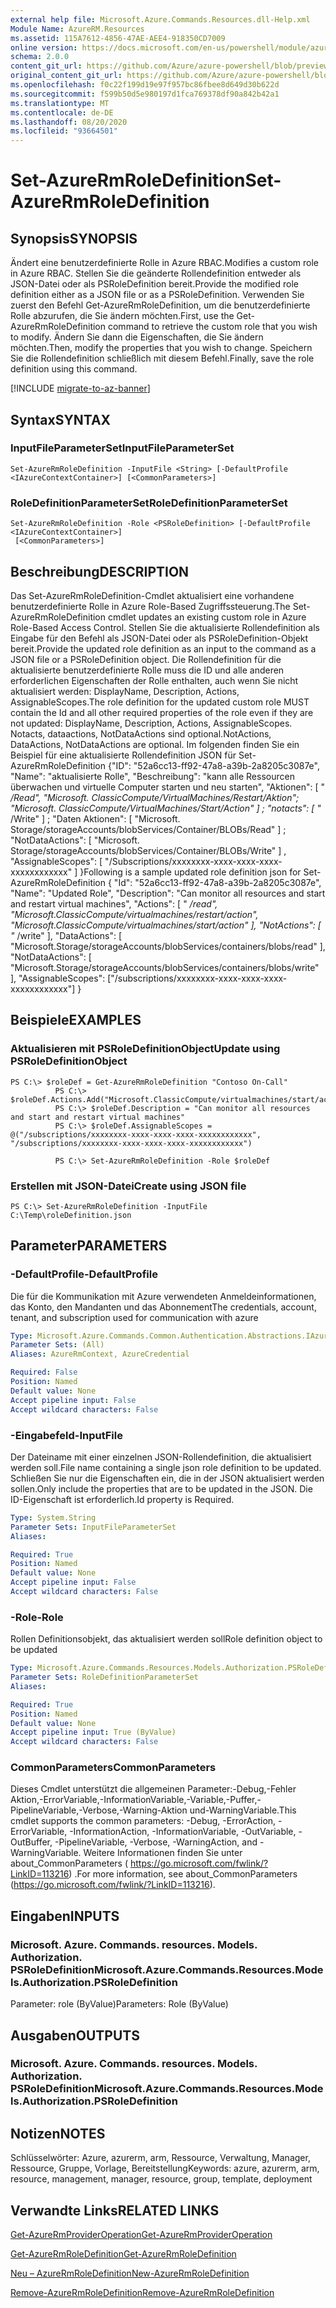 ```yaml
---
external help file: Microsoft.Azure.Commands.Resources.dll-Help.xml
Module Name: AzureRM.Resources
ms.assetid: 115A7612-4856-47AE-AEE4-918350CD7009
online version: https://docs.microsoft.com/en-us/powershell/module/azurerm.resources/set-azurermroledefinition
schema: 2.0.0
content_git_url: https://github.com/Azure/azure-powershell/blob/preview/src/ResourceManager/Resources/Commands.Resources/help/Set-AzureRmRoleDefinition.md
original_content_git_url: https://github.com/Azure/azure-powershell/blob/preview/src/ResourceManager/Resources/Commands.Resources/help/Set-AzureRmRoleDefinition.md
ms.openlocfilehash: f0c22f199d19e97f957bc86fbee8d649d30b622d
ms.sourcegitcommit: f599b50d5e980197d1fca769378df90a842b42a1
ms.translationtype: MT
ms.contentlocale: de-DE
ms.lasthandoff: 08/20/2020
ms.locfileid: "93664501"
---
```

# <span data-ttu-id="a9e89-101">Set-AzureRmRoleDefinition</span><span class="sxs-lookup"><span data-stu-id="a9e89-101">Set-AzureRmRoleDefinition</span></span>

## <span data-ttu-id="a9e89-102">Synopsis</span><span class="sxs-lookup"><span data-stu-id="a9e89-102">SYNOPSIS</span></span>
<span data-ttu-id="a9e89-103">Ändert eine benutzerdefinierte Rolle in Azure RBAC.</span><span class="sxs-lookup"><span data-stu-id="a9e89-103">Modifies a custom role in Azure RBAC.</span></span>
<span data-ttu-id="a9e89-104">Stellen Sie die geänderte Rollendefinition entweder als JSON-Datei oder als PSRoleDefinition bereit.</span><span class="sxs-lookup"><span data-stu-id="a9e89-104">Provide the modified role definition either as a JSON file or as a PSRoleDefinition.</span></span>
<span data-ttu-id="a9e89-105">Verwenden Sie zuerst den Befehl Get-AzureRmRoleDefinition, um die benutzerdefinierte Rolle abzurufen, die Sie ändern möchten.</span><span class="sxs-lookup"><span data-stu-id="a9e89-105">First, use the Get-AzureRmRoleDefinition command to retrieve the custom role that you wish to modify.</span></span>
<span data-ttu-id="a9e89-106">Ändern Sie dann die Eigenschaften, die Sie ändern möchten.</span><span class="sxs-lookup"><span data-stu-id="a9e89-106">Then, modify the properties that you wish to change.</span></span>
<span data-ttu-id="a9e89-107">Speichern Sie die Rollendefinition schließlich mit diesem Befehl.</span><span class="sxs-lookup"><span data-stu-id="a9e89-107">Finally, save the role definition using this command.</span></span>

[!INCLUDE [migrate-to-az-banner](../../includes/migrate-to-az-banner.md)]

## <span data-ttu-id="a9e89-108">Syntax</span><span class="sxs-lookup"><span data-stu-id="a9e89-108">SYNTAX</span></span>

### <span data-ttu-id="a9e89-109">InputFileParameterSet</span><span class="sxs-lookup"><span data-stu-id="a9e89-109">InputFileParameterSet</span></span>
```
Set-AzureRmRoleDefinition -InputFile <String> [-DefaultProfile <IAzureContextContainer>] [<CommonParameters>]
```

### <span data-ttu-id="a9e89-110">RoleDefinitionParameterSet</span><span class="sxs-lookup"><span data-stu-id="a9e89-110">RoleDefinitionParameterSet</span></span>
```
Set-AzureRmRoleDefinition -Role <PSRoleDefinition> [-DefaultProfile <IAzureContextContainer>]
 [<CommonParameters>]
```

## <span data-ttu-id="a9e89-111">Beschreibung</span><span class="sxs-lookup"><span data-stu-id="a9e89-111">DESCRIPTION</span></span>
<span data-ttu-id="a9e89-112">Das Set-AzureRmRoleDefinition-Cmdlet aktualisiert eine vorhandene benutzerdefinierte Rolle in Azure Role-Based Zugriffssteuerung.</span><span class="sxs-lookup"><span data-stu-id="a9e89-112">The Set-AzureRmRoleDefinition cmdlet updates an existing custom role in Azure Role-Based Access Control.</span></span>
<span data-ttu-id="a9e89-113">Stellen Sie die aktualisierte Rollendefinition als Eingabe für den Befehl als JSON-Datei oder als PSRoleDefinition-Objekt bereit.</span><span class="sxs-lookup"><span data-stu-id="a9e89-113">Provide the updated role definition as an input to the command as a JSON file or a PSRoleDefinition object.</span></span>
<span data-ttu-id="a9e89-114">Die Rollendefinition für die aktualisierte benutzerdefinierte Rolle muss die ID und alle anderen erforderlichen Eigenschaften der Rolle enthalten, auch wenn Sie nicht aktualisiert werden: DisplayName, Description, Actions, AssignableScopes.</span><span class="sxs-lookup"><span data-stu-id="a9e89-114">The role definition for the updated custom role MUST contain the Id and all other required properties of the role even if they are not updated: DisplayName, Description, Actions, AssignableScopes.</span></span>
<span data-ttu-id="a9e89-115">Notacts, dataactions, NotDataActions sind optional.</span><span class="sxs-lookup"><span data-stu-id="a9e89-115">NotActions, DataActions, NotDataActions are optional.</span></span>
<span data-ttu-id="a9e89-116">Im folgenden finden Sie ein Beispiel für eine aktualisierte Rollendefinition JSON für Set-AzureRmRoleDefinition {"ID": "52a6cc13-ff92-47a8-a39b-2a8205c3087e", "Name": "aktualisierte Rolle", "Beschreibung": "kann alle Ressourcen überwachen und virtuelle Computer starten und neu starten", "Aktionen": \[ " */Read", "Microsoft. ClassicCompute/VirtualMachines/Restart/Aktion"; "Microsoft. ClassicCompute/VirtualMachines/Start/Action" \] ; "notacts": \[ "* /Write" \] ; "Daten Aktionen": \[ "Microsoft. Storage/storageAccounts/blobServices/Container/BLOBs/Read" \] ; "NotDataActions": \[ "Microsoft. Storage/storageAccounts/blobServices/Container/BLOBs/Write" \] , "AssignableScopes": \[ "/Subscriptions/xxxxxxxx-xxxx-xxxx-xxxx-xxxxxxxxxxxx" \] }</span><span class="sxs-lookup"><span data-stu-id="a9e89-116">Following is a sample updated role definition json for Set-AzureRmRoleDefinition { "Id": "52a6cc13-ff92-47a8-a39b-2a8205c3087e", "Name": "Updated Role", "Description": "Can monitor all resources and start and restart virtual machines", "Actions": \[ " */read", "Microsoft.ClassicCompute/virtualmachines/restart/action", "Microsoft.ClassicCompute/virtualmachines/start/action" \], "NotActions": \[ "* /write" \], "DataActions": \[ "Microsoft.Storage/storageAccounts/blobServices/containers/blobs/read" \], "NotDataActions": \[ "Microsoft.Storage/storageAccounts/blobServices/containers/blobs/write" \], "AssignableScopes": \["/subscriptions/xxxxxxxx-xxxx-xxxx-xxxx-xxxxxxxxxxxx"\] }</span></span>

## <span data-ttu-id="a9e89-117">Beispiele</span><span class="sxs-lookup"><span data-stu-id="a9e89-117">EXAMPLES</span></span>

### <span data-ttu-id="a9e89-118">Aktualisieren mit PSRoleDefinitionObject</span><span class="sxs-lookup"><span data-stu-id="a9e89-118">Update using PSRoleDefinitionObject</span></span>
```
PS C:\> $roleDef = Get-AzureRmRoleDefinition "Contoso On-Call"
          PS C:\> $roleDef.Actions.Add("Microsoft.ClassicCompute/virtualmachines/start/action")
          PS C:\> $roleDef.Description = "Can monitor all resources and start and restart virtual machines"
          PS C:\> $roleDef.AssignableScopes = @("/subscriptions/xxxxxxxx-xxxx-xxxx-xxxx-xxxxxxxxxxxx", "/subscriptions/xxxxxxxx-xxxx-xxxx-xxxx-xxxxxxxxxxxx")

          PS C:\> Set-AzureRmRoleDefinition -Role $roleDef
```

### <span data-ttu-id="a9e89-119">Erstellen mit JSON-Datei</span><span class="sxs-lookup"><span data-stu-id="a9e89-119">Create using JSON file</span></span>
```
PS C:\> Set-AzureRmRoleDefinition -InputFile C:\Temp\roleDefinition.json
```

## <span data-ttu-id="a9e89-120">Parameter</span><span class="sxs-lookup"><span data-stu-id="a9e89-120">PARAMETERS</span></span>

### <span data-ttu-id="a9e89-121">-DefaultProfile</span><span class="sxs-lookup"><span data-stu-id="a9e89-121">-DefaultProfile</span></span>
<span data-ttu-id="a9e89-122">Die für die Kommunikation mit Azure verwendeten Anmeldeinformationen, das Konto, den Mandanten und das Abonnement</span><span class="sxs-lookup"><span data-stu-id="a9e89-122">The credentials, account, tenant, and subscription used for communication with azure</span></span>

```yaml
Type: Microsoft.Azure.Commands.Common.Authentication.Abstractions.IAzureContextContainer
Parameter Sets: (All)
Aliases: AzureRmContext, AzureCredential

Required: False
Position: Named
Default value: None
Accept pipeline input: False
Accept wildcard characters: False
```

### <span data-ttu-id="a9e89-123">-Eingabefeld</span><span class="sxs-lookup"><span data-stu-id="a9e89-123">-InputFile</span></span>
<span data-ttu-id="a9e89-124">Der Dateiname mit einer einzelnen JSON-Rollendefinition, die aktualisiert werden soll.</span><span class="sxs-lookup"><span data-stu-id="a9e89-124">File name containing a single json role definition to be updated.</span></span>
<span data-ttu-id="a9e89-125">Schließen Sie nur die Eigenschaften ein, die in der JSON aktualisiert werden sollen.</span><span class="sxs-lookup"><span data-stu-id="a9e89-125">Only include the properties that are to be updated in the JSON.</span></span>
<span data-ttu-id="a9e89-126">Die ID-Eigenschaft ist erforderlich.</span><span class="sxs-lookup"><span data-stu-id="a9e89-126">Id property is Required.</span></span>

```yaml
Type: System.String
Parameter Sets: InputFileParameterSet
Aliases:

Required: True
Position: Named
Default value: None
Accept pipeline input: False
Accept wildcard characters: False
```

### <span data-ttu-id="a9e89-127">-Role</span><span class="sxs-lookup"><span data-stu-id="a9e89-127">-Role</span></span>
<span data-ttu-id="a9e89-128">Rollen Definitionsobjekt, das aktualisiert werden soll</span><span class="sxs-lookup"><span data-stu-id="a9e89-128">Role definition object to be updated</span></span>

```yaml
Type: Microsoft.Azure.Commands.Resources.Models.Authorization.PSRoleDefinition
Parameter Sets: RoleDefinitionParameterSet
Aliases:

Required: True
Position: Named
Default value: None
Accept pipeline input: True (ByValue)
Accept wildcard characters: False
```

### <span data-ttu-id="a9e89-129">CommonParameters</span><span class="sxs-lookup"><span data-stu-id="a9e89-129">CommonParameters</span></span>
<span data-ttu-id="a9e89-130">Dieses Cmdlet unterstützt die allgemeinen Parameter:-Debug,-Fehler Aktion,-ErrorVariable,-InformationVariable,-Variable,-Puffer,-PipelineVariable,-Verbose,-Warning-Aktion und-WarningVariable.</span><span class="sxs-lookup"><span data-stu-id="a9e89-130">This cmdlet supports the common parameters: -Debug, -ErrorAction, -ErrorVariable, -InformationAction, -InformationVariable, -OutVariable, -OutBuffer, -PipelineVariable, -Verbose, -WarningAction, and -WarningVariable.</span></span> <span data-ttu-id="a9e89-131">Weitere Informationen finden Sie unter about_CommonParameters ( https://go.microsoft.com/fwlink/?LinkID=113216) .</span><span class="sxs-lookup"><span data-stu-id="a9e89-131">For more information, see about_CommonParameters (https://go.microsoft.com/fwlink/?LinkID=113216).</span></span>

## <span data-ttu-id="a9e89-132">Eingaben</span><span class="sxs-lookup"><span data-stu-id="a9e89-132">INPUTS</span></span>

### <span data-ttu-id="a9e89-133">Microsoft. Azure. Commands. resources. Models. Authorization. PSRoleDefinition</span><span class="sxs-lookup"><span data-stu-id="a9e89-133">Microsoft.Azure.Commands.Resources.Models.Authorization.PSRoleDefinition</span></span>
<span data-ttu-id="a9e89-134">Parameter: role (ByValue)</span><span class="sxs-lookup"><span data-stu-id="a9e89-134">Parameters: Role (ByValue)</span></span>

## <span data-ttu-id="a9e89-135">Ausgaben</span><span class="sxs-lookup"><span data-stu-id="a9e89-135">OUTPUTS</span></span>

### <span data-ttu-id="a9e89-136">Microsoft. Azure. Commands. resources. Models. Authorization. PSRoleDefinition</span><span class="sxs-lookup"><span data-stu-id="a9e89-136">Microsoft.Azure.Commands.Resources.Models.Authorization.PSRoleDefinition</span></span>

## <span data-ttu-id="a9e89-137">Notizen</span><span class="sxs-lookup"><span data-stu-id="a9e89-137">NOTES</span></span>
<span data-ttu-id="a9e89-138">Schlüsselwörter: Azure, azurerm, arm, Ressource, Verwaltung, Manager, Ressource, Gruppe, Vorlage, Bereitstellung</span><span class="sxs-lookup"><span data-stu-id="a9e89-138">Keywords: azure, azurerm, arm, resource, management, manager, resource, group, template, deployment</span></span>

## <span data-ttu-id="a9e89-139">Verwandte Links</span><span class="sxs-lookup"><span data-stu-id="a9e89-139">RELATED LINKS</span></span>

[<span data-ttu-id="a9e89-140">Get-AzureRmProviderOperation</span><span class="sxs-lookup"><span data-stu-id="a9e89-140">Get-AzureRmProviderOperation</span></span>](./Get-AzureRmProviderOperation.md)

[<span data-ttu-id="a9e89-141">Get-AzureRmRoleDefinition</span><span class="sxs-lookup"><span data-stu-id="a9e89-141">Get-AzureRmRoleDefinition</span></span>](./Get-AzureRmRoleDefinition.md)

[<span data-ttu-id="a9e89-142">Neu – AzureRmRoleDefinition</span><span class="sxs-lookup"><span data-stu-id="a9e89-142">New-AzureRmRoleDefinition</span></span>](./New-AzureRmRoleDefinition.md)

[<span data-ttu-id="a9e89-143">Remove-AzureRmRoleDefinition</span><span class="sxs-lookup"><span data-stu-id="a9e89-143">Remove-AzureRmRoleDefinition</span></span>](./Remove-AzureRmRoleDefinition.md)

